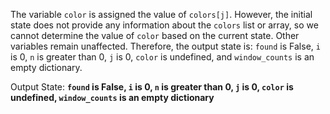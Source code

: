 The variable `color` is assigned the value of `colors[j]`. However, the initial state does not provide any information about the `colors` list or array, so we cannot determine the value of `color` based on the current state. Other variables remain unaffected. Therefore, the output state is: `found` is False, `i` is 0, `n` is greater than 0, `j` is 0, `color` is undefined, and `window_counts` is an empty dictionary.

Output State: **`found` is False, `i` is 0, `n` is greater than 0, `j` is 0, `color` is undefined, `window_counts` is an empty dictionary**